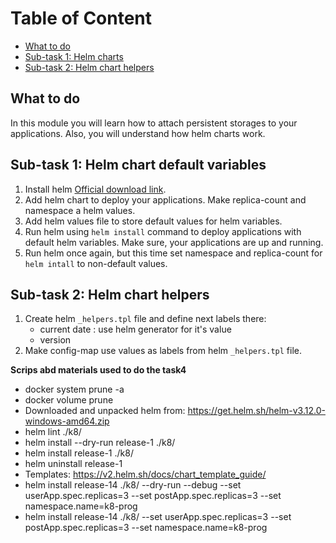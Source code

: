 # Table of Content

- [What to do](#what-to-do)
- [Sub-task 1: Helm charts](#sub-task-1--helm-chart-default-variables)
- [Sub-task 2: Helm chart helpers](#sub-task-2--helm-chart-helpers)

## What to do
In this module you will learn how to attach persistent storages to your applications. Also, you will understand how helm charts work.

## Sub-task 1: Helm chart default variables
1. Install helm [Official download link](https://helm.sh).
2. Add helm chart to deploy your applications. Make replica-count and namespace a helm values.
3. Add helm values file to store default values for helm variables.
4. Run helm using `helm install` command to deploy applications with default helm variables. Make sure, your applications are up and running.
5. Run helm once again, but this time set namespace and replica-count for `helm intall` to non-default values.

## Sub-task 2: Helm chart helpers
1. Create helm `_helpers.tpl` file and define next labels there: 
   - current date : use helm generator for it's value
   - version
2. Make config-map use values as labels from helm `_helpers.tpl` file.

**Scrips abd materials used to do the task4**

- docker system prune -a
- docker volume prune
- Downloaded and unpacked helm from: https://get.helm.sh/helm-v3.12.0-windows-amd64.zip
- helm lint ./k8/
- helm install --dry-run release-1 ./k8/
- helm install release-1 ./k8/
- helm uninstall release-1
- Templates: https://v2.helm.sh/docs/chart_template_guide/
- helm install release-14 ./k8/ --dry-run --debug --set userApp.spec.replicas=3 --set postApp.spec.replicas=3 --set namespace.name=k8-prog
- helm install release-14 ./k8/ --set userApp.spec.replicas=3 --set postApp.spec.replicas=3 --set namespace.name=k8-prog